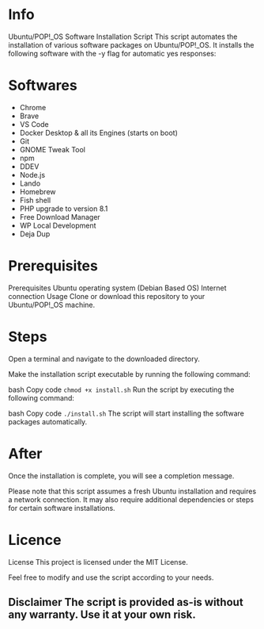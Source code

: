 # Info

Ubuntu/POP!\_OS Software Installation Script This script automates the
installation of various software packages on Ubuntu/POP!\_OS. It
installs the following software with the -y flag for automatic yes
responses:

# Softwares

* Chrome 
* Brave 
* VS Code 
* Docker Desktop & all its Engines (starts on boot)
* Git 
* GNOME Tweak Tool 
* npm 
* DDEV 
* Node.js 
* Lando 
* Homebrew
* Fish shell 
* PHP upgrade to version 8.1 
* Free Download Manager 
* WP Local Development 
* Deja Dup

# Prerequisites
Prerequisites Ubuntu operating system (Debian Based OS) Internet
connection Usage Clone or download this repository to your
Ubuntu/POP!\_OS machine.

# Steps
Open a terminal and navigate to the downloaded directory.

Make the installation script executable by running the following
command:

bash Copy code `chmod +x install.sh` Run the script by executing the
following command:

bash Copy code `./install.sh` The script will start installing the
software packages automatically.

# After
Once the installation is complete, you will see a completion message.

Please note that this script assumes a fresh Ubuntu installation and
requires a network connection. It may also require additional
dependencies or steps for certain software installations.

# Licence
License This project is licensed under the MIT License.

Feel free to modify and use the script according to your needs.

## Disclaimer The script is provided as-is without any warranty. Use it at your own risk.

